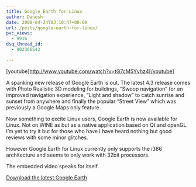 ```yaml
---
title: Google Earth for Linux
author: Danesh
date: 2008-04-24T03:10:47+00:00
url: /posts/google-earth-for-linux/
pvc_views:
  - 9916
dsq_thread_id:
  - 902366542

---
```

[youtube]http://www.youtube.com/watch?v=tG7cM5Yvhz4[/youtube]

A spanking new release of Google Earth is out. The latest 4.3 release comes with Photo Realistic 3D modeling for buildings, &#8220;Swoop navigation&#8221; for an improved navigation experience, &#8220;Light and shadow&#8221; to catch sunrise and sunset from anywhere and finally the popular &#8220;Street View&#8221; which was previously a Google Maps only feature.

Now something to excite Linux users, Google Earth is now available for Linux. Not on WINE as but as a native application based on Qt and openGL. I&#8217;m yet to try it but for those who have I have heard nothing but good reviews with some minor glitches.

However Google Earth for Linux currently only supports the i386 architecture and seems to only work with 32bit processors.

The embedded video speaks for itself.

[Download the latest Google Earth][1]

 [1]: http://earth.google.com/download-earth.html